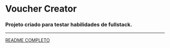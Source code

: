 # Voucher Creator
### Projeto criado para testar habilidades de fullstack.
_____________

[README COMPLETO](https://github.com/dkotsuka/test-singu)
